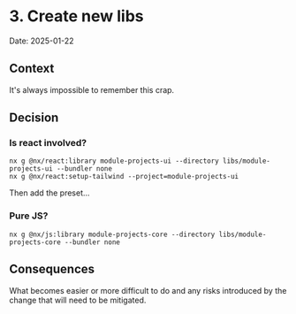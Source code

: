 # 3. Create new libs

Date: 2025-01-22


## Context

It's always impossible to remember this crap.

## Decision

### Is react involved?

```
nx g @nx/react:library module-projects-ui --directory libs/module-projects-ui --bundler none
nx g @nx/react:setup-tailwind --project=module-projects-ui
```

Then add the preset…

### Pure JS?

```
nx g @nx/js:library module-projects-core --directory libs/module-projects-core --bundler none
```


## Consequences

What becomes easier or more difficult to do and any risks introduced by the change that will need to be mitigated.
